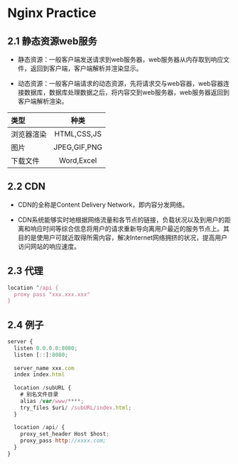 # Nginx Practice

## 2.1  静态资源web服务

- 静态资源：一般客户端发送请求到web服务器，web服务器从内存取到响应文件，返回到客户端，客户端解析并渲染显示。

- 动态资源：一般客户端请求的动态资源，先将请求交与web容器，web容器连接数据库，数据库处理数据之后，将内容交到web服务器，web服务器返回到客户端解析渲染。

| 类型 | 种类 |
| :---| :---: |
| 浏览器渲染 | HTML,CSS,JS |
| 图片 | JPEG,GIF,PNG |
| 下载文件 | Word,Excel |

## 2.2 CDN

- CDN的全称是Content Delivery Network，即内容分发网络。

- CDN系统能够实时地根据网络流量和各节点的链接，负载状况以及到用户的距离和响应时间等综合信息将用户的请求重新导向离用户最近的服务节点上。其目的是使用户可就近取得所需内容，解决Internet网络拥挤的状况，提高用户访问网站的响应速度。

## 2.3 代理

```js
location ^/api {
  proxy pass "xxx.xxx.xxx"
}
```

## 2.4 例子

```js
server {
  listen 0.0.0.0:8080;
  listen [::]:8080;
  
  server_name xxx.com
  index index.html
  
  location /subURL {
    # 别名文件目录
    alias /var/www/****;
    try_files $uri/ /subURL/index.html;
  }
  
  location /api/ {
    proxy_set_header Host $host;
    proxy_pass http://xxxx.com;
  }
}
```
